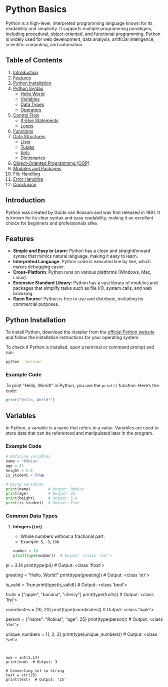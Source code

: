 # Python Basics

Python is a high-level, interpreted programming language known for its readability and simplicity. It supports multiple programming paradigms, including procedural, object-oriented, and functional programming. Python is widely used for web development, data analysis, artificial intelligence, scientific computing, and automation.

## Table of Contents

1. [Introduction](#introduction)
2. [Features](#features)
3. [Python Installation](#python-installation)
4. [Python Syntax](#python-syntax)
   - [Hello World](#hello-world)
   - [Variables](#variables)
   - [Data Types](#data-types)
   - [Operators](#operators)
5. [Control Flow](#control-flow)
   - [If-Else Statements](#if-else-statements)
   - [Loops](#loops)
6. [Functions](#functions)
7. [Data Structures](#data-structures)
   - [Lists](#lists)
   - [Tuples](#tuples)
   - [Sets](#sets)
   - [Dictionaries](#dictionaries)
8. [Object-Oriented Programming (OOP)](#object-oriented-programming-oop)
9. [Modules and Packages](#modules-and-packages)
10. [File Handling](#file-handling)
11. [Error Handling](#error-handling)
12. [Conclusion](#conclusion)

## Introduction

Python was created by Guido van Rossum and was first released in 1991. It is known for its clear syntax and easy readability, making it an excellent choice for beginners and professionals alike.

## Features

- **Simple and Easy to Learn**: Python has a clean and straightforward syntax that mimics natural language, making it easy to learn.
- **Interpreted Language**: Python code is executed line by line, which makes debugging easier.
- **Cross-Platform**: Python runs on various platforms (Windows, Mac, Linux).
- **Extensive Standard Library**: Python has a vast library of modules and packages that simplify tasks such as file I/O, system calls, and web browsing.
- **Open Source**: Python is free to use and distribute, including for commercial purposes.

## Python Installation

To install Python, download the installer from the [official Python website](https://www.python.org/downloads/) and follow the installation instructions for your operating system.

To check if Python is installed, open a terminal or command prompt and run:

```bash
python --version
```


### Example Code

To print "Hello, World!" in Python, you use the `print()` function. Here’s the code:

```python
print("Hello, World!")
```

## Variables

In Python, a variable is a name that refers to a value. Variables are used to store data that can be referenced and manipulated later in the program.

### Example Code

```python
# Defining variables
name = "Robius"
age = 25
height = 5.9
is_student = True

# Using variables
print(name)        # Output: Robius
print(age)         # Output: 25
print(height)      # Output: 5.9
print(is_student)  # Output: True
```

### Common Data Types

1. **Integers (`int`)**
   - Whole numbers without a fractional part.
   - Example: `5`, `-3`, `100`

   ```python
   number = 10
   print(type(number))  # Output: <class 'int'>

pi = 3.14
print(type(pi))  # Output: <class 'float'>

greeting = "Hello, World!"
print(type(greeting))  # Output: <class 'str'>

is_valid = True
print(type(is_valid))  # Output: <class 'bool'>

fruits = ["apple", "banana", "cherry"]
print(type(fruits))  # Output: <class 'list'>

coordinates = (10, 20)
print(type(coordinates))  # Output: <class 'tuple'>

person = {"name": "Robius", "age": 25}
print(type(person))  # Output: <class 'dict'>

unique_numbers = {1, 2, 3}
print(type(unique_numbers))  # Output: <class 'set'>


```
```

```

num = int(3.14)
print(num)  # Output: 3

# Converting int to string
text = str(25)
print(text)  # Output: '25'
```

